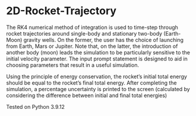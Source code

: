 # 2D-Rocket-Trajectory

The RK4 numerical method of integration is used to time-step through rocket trajectories around single-body and stationary two-body (Earth-Moon) gravity wells.
On the former, the user has the choice of launching from Earth, Mars or Jupiter.
Note that, on the latter, the introduction of another body (moon) leads the simulation to be particularly sensitive to the initial velocity parameter. 
The input prompt statement is designed to aid in choosing parameters that result in a useful simulation.

Using the principle of energy conservation, the rocket’s initial total energy should be equal to the rocket’s final total energy.
After completing the simulation, a percentage uncertainty is printed to the screen (calculated by considering the difference between initial and final total energies)

Tested on Python 3.9.12
